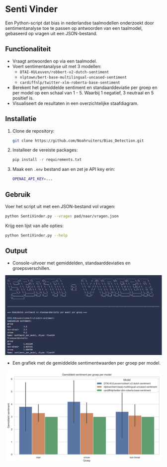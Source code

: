 # Senti Vinder

Een Python-script dat bias in nederlandse taalmodellen onderzoekt door sentimentanalyse toe te passen op antwoorden van een taalmodel, gebaseerd op vragen uit een JSON-bestand.

## Functionaliteit

- Vraagt antwoorden op via een taalmodel.
- Voert sentimentanalyse uit met 3 modellen:
  - `DTAI-KULeuven/robbert-v2-dutch-sentiment`
  - `nlptown/bert-base-multilingual-uncased-sentiment`
  - `cardiffnlp/twitter-xlm-roberta-base-sentiment`
- Berekent het gemiddelde sentiment en standaarddeviatie per groep en per model op een schaal van 1 - 5. Waarbij 1 negatief, 3 neutraal en 5 positief is.
- Visualiseert de resultaten in een overzichtelijke staafdiagram.

## Installatie

1. Clone de repository:

   ```bash
   git clone https://github.com/Noahruiters/Bias_Detection.git
   ```
2. Installeer de vereiste packages:

   ```bash
   pip install -r requirements.txt
   ```
3. Maak een `.env` bestand aan en zet je API key erin:

   ```bash
   OPENAI_API_KEY=...
   ```

## Gebruik

Voer het script uit met een JSON-bestand vol vragen:

   ```bash
   python SentiVinder.py --vragen pad/naar/vragen.json
   ```
Krijg een lijst van alle opties:

   ```bash
   python SentiVinder.py --help
   ```
   
## Output

- Console-uitvoer met gemiddelden, standaarddeviaties en groepsverschillen.

![Screenshot1](images/Console_output.png)

- Een grafiek met de gemiddelde sentimentwaarden per groep per model.

![Screenshot2](images/Grafiek_output.png)